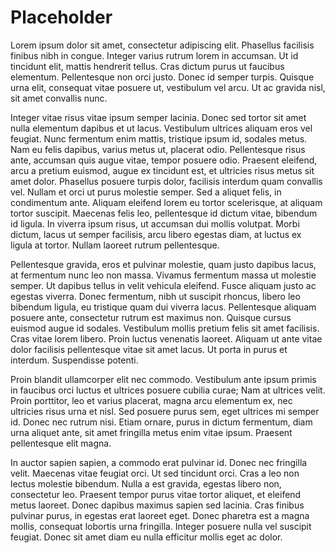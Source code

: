 # Placeholder


Lorem ipsum dolor sit amet, consectetur adipiscing elit. Phasellus facilisis finibus nibh in congue. Integer varius rutrum lorem in accumsan. Ut id tincidunt elit, mattis hendrerit tellus. Cras dictum purus ut faucibus elementum. Pellentesque non orci justo. Donec id semper turpis. Quisque urna elit, consequat vitae posuere ut, vestibulum vel arcu. Ut ac gravida nisl, sit amet convallis nunc.

Integer vitae risus vitae ipsum semper lacinia. Donec sed tortor sit amet nulla elementum dapibus et ut lacus. Vestibulum ultrices aliquam eros vel feugiat. Nunc fermentum enim mattis, tristique ipsum id, sodales metus. Nam eu felis dapibus, varius metus ut, placerat odio. Pellentesque risus ante, accumsan quis augue vitae, tempor posuere odio. Praesent eleifend, arcu a pretium euismod, augue ex tincidunt est, et ultricies risus metus sit amet dolor. Phasellus posuere turpis dolor, facilisis interdum quam convallis vel. Nullam et orci ut purus molestie semper. Sed a aliquet felis, in condimentum ante. Aliquam eleifend lorem eu tortor scelerisque, at aliquam tortor suscipit. Maecenas felis leo, pellentesque id dictum vitae, bibendum id ligula. In viverra ipsum risus, ut accumsan dui mollis volutpat. Morbi dictum, lacus ut semper facilisis, arcu libero egestas diam, at luctus ex ligula at tortor. Nullam laoreet rutrum pellentesque.

Pellentesque gravida, eros et pulvinar molestie, quam justo dapibus lacus, at fermentum nunc leo non massa. Vivamus fermentum massa ut molestie semper. Ut dapibus tellus in velit vehicula eleifend. Fusce aliquam justo ac egestas viverra. Donec fermentum, nibh ut suscipit rhoncus, libero leo bibendum ligula, eu tristique quam dui viverra lacus. Pellentesque aliquam posuere ante, consectetur rutrum est maximus non. Quisque cursus euismod augue id sodales. Vestibulum mollis pretium felis sit amet facilisis. Cras vitae lorem libero. Proin luctus venenatis laoreet. Aliquam ut ante vitae dolor facilisis pellentesque vitae sit amet lacus. Ut porta in purus et interdum. Suspendisse potenti.

Proin blandit ullamcorper elit nec commodo. Vestibulum ante ipsum primis in faucibus orci luctus et ultrices posuere cubilia curae; Nam at ultrices velit. Proin porttitor, leo et varius placerat, magna arcu elementum ex, nec ultricies risus urna et nisl. Sed posuere purus sem, eget ultrices mi semper id. Donec nec rutrum nisi. Etiam ornare, purus in dictum fermentum, diam urna aliquet ante, sit amet fringilla metus enim vitae ipsum. Praesent pellentesque elit magna.

In auctor sapien sapien, a commodo erat pulvinar id. Donec nec fringilla velit. Maecenas vitae feugiat orci. Ut sed tincidunt orci. Cras a leo non lectus molestie bibendum. Nulla a est gravida, egestas libero non, consectetur leo. Praesent tempor purus vitae tortor aliquet, et eleifend metus laoreet. Donec dapibus maximus sapien sed lacinia. Cras finibus pulvinar purus, in egestas erat laoreet eget. Donec pharetra est a magna mollis, consequat lobortis urna fringilla. Integer posuere nulla vel suscipit feugiat. Donec sit amet diam eu nulla efficitur mollis eget ac dolor.

